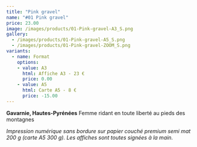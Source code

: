 ```yaml
---
title: "Pink gravel"
name: "#01 Pink gravel"
price: 23.00
image: /images/products/01-Pink-gravel-A3_S.png
gallery:
  - /images/products/01-Pink-gravel-A5_S.png
  - /images/products/01-Pink-gravel-ZOOM_S.png
variants:
  - name: Format
    options:
    - value: A3
      html: Affiche A3 - 23 €
      price: 0.00
    - value: A5
      html: Carte A5 - 8 €
      price: -15.00
---
```

__Gavarnie, Hautes-Pyrénées__
Femme ridant en toute liberté au pieds des montagnes

_Impression numérique sans bordure sur papier couché premium semi mat 200 g (carte A5 300 g). Les affiches sont toutes signées à la main._
